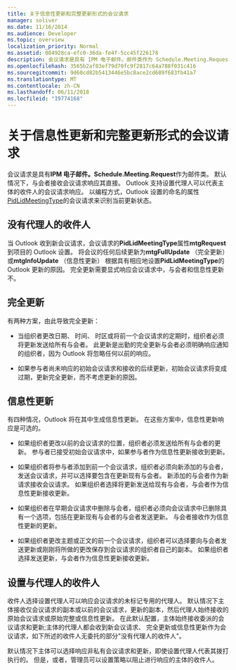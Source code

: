 ```yaml
---
title: 关于信息性更新和完整更新形式的会议请求
manager: soliver
ms.date: 11/16/2014
ms.audience: Developer
ms.topic: overview
localization_priority: Normal
ms.assetid: 084928ca-efc0-36da-fe4f-5cc45f226178
description: 会议请求是具有 IPM 电子邮件。邮件类作为 Schedule.Meeting.Request。 默认情况下，与会者接收会议请求响应其直接。
ms.openlocfilehash: 3565b2af03ef79d70fc9f2817c64a788f031c416
ms.sourcegitcommit: 9d60cd82b5413446e5bc8ace2cd689f683fb41a7
ms.translationtype: MT
ms.contentlocale: zh-CN
ms.lasthandoff: 06/11/2018
ms.locfileid: "19774168"
---
```

# <a name="about-meeting-requests-as-informational-updates-and-full-updates"></a>关于信息性更新和完整更新形式的会议请求

会议请求是具有**IPM 电子邮件。Schedule.Meeting.Request**作为邮件类。 默认情况下，与会者接收会议请求响应其直接。 Outlook 支持设置代理人可以代表主体的收件人的会议请求响应。 以编程方式，Outlook 设置的命名的属性[PidLidMeetingType](http://msdn.microsoft.com/library/290b290c-7836-4a7e-bf1a-8d0225a07e56%28Office.15%29.aspx)的会议请求来识别当前更新状态。 
  
## <a name="recipients-without-delegates"></a>没有代理人的收件人

当 Outlook 收到新会议请求，会议请求的**PidLidMeetingType**属性**mtgRequest**到项目的 Outlook 设置。 将会议的任何后续更新为**mtgFullUpdate** （完全更新） 或**mtgInfoUpdate** （信息性更新） 根据具有相应地设置**PidLidMeetingType**的 Outlook 更新的原因。 完全更新需要显式响应会议请求中，与会者和信息性更新不。 
  
## <a name="full-updates"></a>完全更新

有两种方案，由此导致完全更新：
  
- 当组织者更改日期、 时间、 时区或将前一个会议请求的定期时，组织者必须将更新发送给所有与会者。 此更新是出勤的完全更新与会者必须明确响应通知的组织者，因为 Outlook 将忽略任何以前的响应。
    
- 如果参与者尚未响应的初始会议请求和接收的后续更新，初始会议请求将变成过期，更新完全更新，而不考虑更新的原因。
    
## <a name="informational-updates"></a>信息性更新

有四种情况，Outlook 将在其中生成信息性更新。 在这些方案中，信息性更新响应是可选的。
  
- 如果组织者更改以前的会议请求的位置，组织者必须发送给所有与会者的更新。 参与者已接受初始会议请求中，如果参与者作为信息性更新接收到更新。
    
- 如果组织者将参与者添加到前一个会议请求，组织者必须向新添加的与会者，发送会议请求，并可以选择要包含在更新现有与会者。 新添加的与会者作为新请求接收会议请求。 如果组织者选择将更新发送给现有与会者，与会者作为信息性更新接收更新。
    
- 如果组织者在早期会议请求中删除与会者，组织者必须向会议请求中已删除具有一个选项，包括在更新现有与会者的与会者发送更新。 与会者接收作为信息性更新的更新。
    
- 如果组织者更改主题或正文的前一个会议请求，组织者可以选择要向与会者发送更新或刚刚将所做的更改保存到会议请求的组织者自己的副本。 如果组织者选择发送更新，与会者作为信息性更新接收更新。
    
## <a name="recipients-set-up-with-delegates"></a>设置与代理人的收件人

收件人选择设置代理人可以响应会议请求的未标记专用的代理人。 默认情况下主体接收仅会议请求的副本或以前的会议请求，更新的副本，然后代理人始终接收的原始会议请求或原始完整或信息性更新。 在此默认配置，主体始终接收委派的会议请求和更新;主体的代理人都会收到新会议请求、 完全更新或信息性更新作为会议请求，如下所述的收件人无委托的部分"没有代理人的收件人"。
  
默认情况下主体可以选择响应非私有会议请求和更新，即使设置代理人代表其拨打执行的。 但是，或者，管理员可以设置策略以阻止进行响应的主体的收件人。
  

